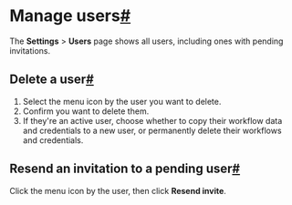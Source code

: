[](https://github.com/n8n-io/n8n-docs/edit/main/docs/user-management/manage-users.md "Edit this page")

# Manage users[#](#manage-users "Permanent link")

The **Settings** > **Users** page shows all users, including ones with pending invitations.

## Delete a user[#](#delete-a-user "Permanent link")

1.  Select the menu icon by the user you want to delete.
2.  Confirm you want to delete them.
3.  If they're an active user, choose whether to copy their workflow data and credentials to a new user, or permanently delete their workflows and credentials.

## Resend an invitation to a pending user[#](#resend-an-invitation-to-a-pending-user "Permanent link")

Click the menu icon by the user, then click **Resend invite**.
